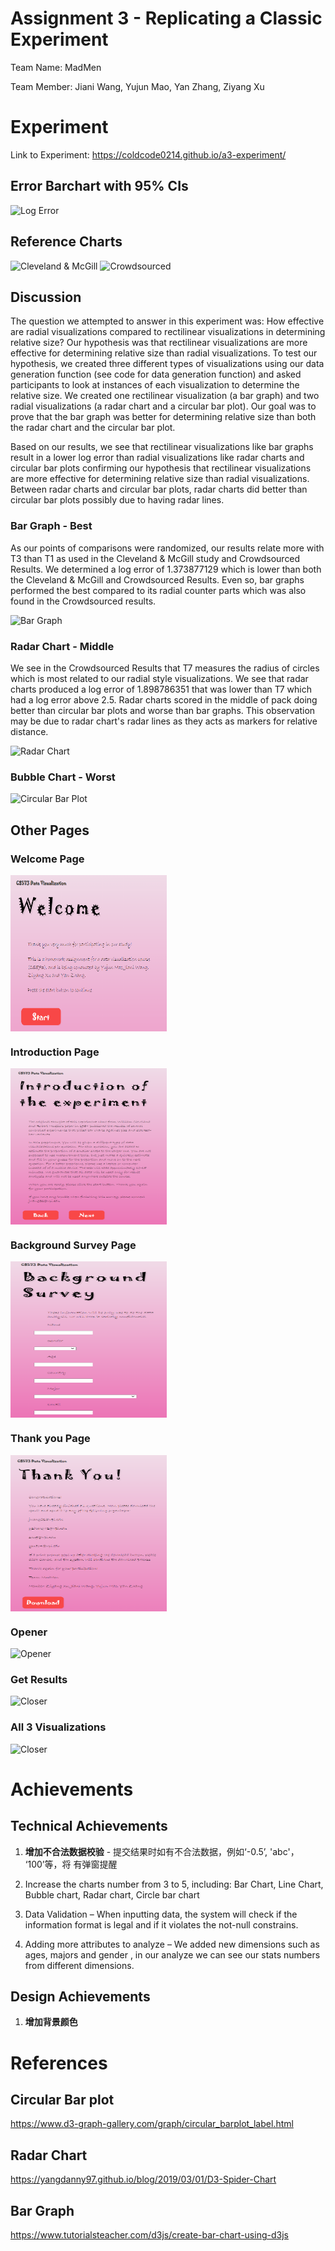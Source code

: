 Assignment 3 - Replicating a Classic Experiment  
===

Team Name: MadMen

Team Member: Jiani Wang, Yujun Mao, Yan Zhang, Ziyang Xu

Experiment
===
Link to Experiment: https://coldcode0214.github.io/a3-experiment/

## Error Barchart with 95% CIs
![Log Error](img/logError.png)

## Reference Charts
![Cleveland & McGill](img/Cleveland&McGill.png)
![Crowdsourced](img/Crowdsourced.png)

## Discussion
The question we attempted to answer in this experiment was: How effective are radial visualizations compared to rectilinear visualizations in determining relative size? Our hypothesis was that rectilinear visualizations are more effective for determining relative size than radial visualizations. To test our hypothesis, we created three different types of visualizations using our data generation function (see code for data generation function) and asked participants to look at instances of each visualization to determine the relative size. We created one rectilinear visualization (a bar graph) and two radial visualizations (a radar chart and a circular bar plot). Our goal was to prove that the bar graph was better for determining relative size than both the radar chart and the circular bar plot.

Based on our results, we see that rectilinear visualizations like bar graphs result in a lower log error than radial visualizations like radar charts and circular bar plots confirming our hypothesis that rectilinear visualizations are more effective for determining relative size than radial visualizations. Between radar charts and circular bar plots, radar charts did better than circular bar plots possibly due to having radar lines.

### Bar Graph - Best
As our points of comparisons were randomized, our results relate more with T3 than T1 as used in the Cleveland & McGill study and Crowdsourced Results. We determined a log error of 1.373877129 which is lower than both the Cleveland & McGill and Crowdsourced Results. Even so, bar graphs performed the best compared to its radial counter parts which was also found in the Crowdsourced results.

![Bar Graph](img/screencap3.PNG)

### Radar Chart - Middle
We see in the Crowdsourced Results that T7 measures the radius of circles which is most related to our radial style visualizations. We see that radar charts produced a log error of 1.898786351 that was lower than T7 which had a log error above 2.5. Radar charts scored in the middle of pack doing better than circular bar plots and worse than bar graphs. This observation may be due to radar chart's radar lines as they acts as markers for relative distance.

![Radar Chart](img/screencap4.PNG)

### Bubble Chart - Worst


![Circular Bar Plot](img/screencap5.PNG)


## Other Pages

### Welcome Page
<img src="https://github.com/ColdCode0214/a3-experiment/blob/main/img/welcome%20page.png" width = "250" height = "250" alt="" align=center />

### Introduction Page
<img src="https://github.com/ColdCode0214/a3-experiment/blob/main/img/Introduction%20Page.png" width = "250" height = "250" alt="" align=center />

### Background Survey Page
<img src="https://github.com/ColdCode0214/a3-experiment/blob/main/img/Survey%20Page.png" width = "250" height = "250" alt="" align=center />

### Thank you Page
<img src="https://github.com/ColdCode0214/a3-experiment/blob/main/img/Thank%20You%20Page.png" width = "250" height = "250" alt="" align=center />

### Opener
![Opener](img/opener.png)
### Get Results
![Closer](img/closer.png)
### All 3 Visualizations
![Closer](img/screencapcombined.png)


Achievements
===
## Technical Achievements
1. **增加不合法数据校验** - 提交结果时如有不合法数据，例如‘-0.5’, 'abc'， ‘100’等，将  有弹窗提醒
1.	Increase the charts number from 3 to 5, including: Bar Chart, Line Chart, Bubble chart, Radar chart, Circle bar chart

2.	Data Validation – When inputting data, the system will check if the information format is legal and if it violates the not-null constrains.

3.	Adding more attributes to analyze – We added new dimensions such as ages, majors and gender , in our analyze we can see our stats numbers from different dimensions.


## Design Achievements
1. **增加背景颜色**

References
===

## Circular Bar plot
https://www.d3-graph-gallery.com/graph/circular_barplot_label.html

## Radar Chart
https://yangdanny97.github.io/blog/2019/03/01/D3-Spider-Chart

## Bar Graph
https://www.tutorialsteacher.com/d3js/create-bar-chart-using-d3js